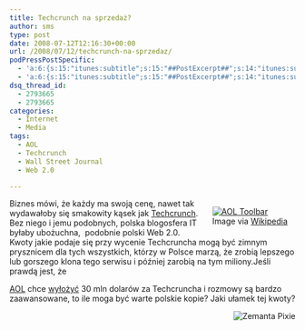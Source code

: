 ```yaml
---
title: Techcrunch na sprzedaż?
author: sms
type: post
date: 2008-07-12T12:16:30+00:00
url: /2008/07/12/techcrunch-na-sprzedaz/
podPressPostSpecific:
  - 'a:6:{s:15:"itunes:subtitle";s:15:"##PostExcerpt##";s:14:"itunes:summary";s:15:"##PostExcerpt##";s:15:"itunes:keywords";s:17:"##WordPressCats##";s:13:"itunes:author";s:10:"##Global##";s:15:"itunes:explicit";s:7:"Default";s:12:"itunes:block";s:7:"Default";}'
  - 'a:6:{s:15:"itunes:subtitle";s:15:"##PostExcerpt##";s:14:"itunes:summary";s:15:"##PostExcerpt##";s:15:"itunes:keywords";s:17:"##WordPressCats##";s:13:"itunes:author";s:10:"##Global##";s:15:"itunes:explicit";s:7:"Default";s:12:"itunes:block";s:7:"Default";}'
dsq_thread_id:
  - 2793665
  - 2793665
categories:
  - Internet
  - Media
tags:
  - AOL
  - Techcrunch
  - Wall Street Journal
  - Web 2.0

---
```

<div class="zemanta-img" style="margin: 1em; float: right; display: block;">
  <a href="http://en.wikipedia.org/wiki/Image:AOL_logo.png"><img style="border: medium none; display: block;" src="http://upload.wikimedia.org/wikipedia/en/thumb/f/f6/AOL_logo.png/202px-AOL_logo.png" alt="AOL Toolbar" /></a><span class="zemanta-img-attribution">Image via <a href="http://en.wikipedia.org/wiki/Image:AOL_logo.png">Wikipedia</a></span>
</div>

Biznes mówi, że każdy ma swoją cenę, nawet tak wydawałoby się smakowity kąsek jak <a class="zem_slink" title="TechCrunch" rel="wikipedia" href="http://en.wikipedia.org/wiki/TechCrunch">Techcrunch</a>. Bez niego i jemu podobnych, polska blogosfera IT byłaby ubożuchna,  podobnie polski Web 2.0. Kwoty jakie podaje się przy wycenie Techcruncha mogą być zimnym prysznicem dla tych wszystkich, którzy w Polsce marzą, że zrobią lepszego lub gorszego klona tego serwisu i później zarobią na tym miliony.<!--more-->Jeśli prawdą jest, że 

<a class="zem_slink" title="AOL" rel="wikipedia" href="http://en.wikipedia.org/wiki/AOL">AOL</a> chce <a href="http://kara.allthingsd.com/20080711/paidcontents-rafat-ali-speaks-so-heres-whos-next/" target="_self">wyłożyć</a> 30 mln dolarów za Techcruncha i rozmowy są bardzo zaawansowane, to ile moga być warte polskie kopie? Jaki ułamek tej kwoty?

<div class="zemanta-pixie" style="margin-top: 10px; height: 15px;">
  <a class="zemanta-pixie-a" title="Zemified by Zemanta" href="http://reblog.zemanta.com/zemified/16411f35-7fa4-4745-918f-8c1991e7ad5d/"><img class="zemanta-pixie-img" style="border: medium none; float: right;" src="http://img.zemanta.com/reblog_e.png?x-id=16411f35-7fa4-4745-918f-8c1991e7ad5d" alt="Zemanta Pixie" /></a>
</div>